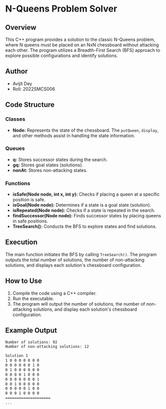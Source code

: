 # N-Queens Problem Solver

## Overview
This C++ program provides a solution to the classic N-Queens problem, where N queens must be placed on an NxN chessboard without attacking each other. The program utilizes a Breadth-First Search (BFS) approach to explore possible configurations and identify solutions.

## Author
- Avijit Dey
- Roll: 2022SMCS006

## Code Structure

### Classes
- **Node:** Represents the state of the chessboard. The `putQueen`, `display`, and other methods assist in handling the state information.

### Queues
- **q:** Stores successor states during the search.
- **gq:** Stores goal states (solutions).
- **nonAt:** Stores non-attacking states.

### Functions
- **isSafe(Node node, int x, int y):** Checks if placing a queen at a specific position is safe.
- **isGoal(Node node):** Determines if a state is a goal state (solution).
- **isRepeated(Node node):** Checks if a state is repeated in the search.
- **findSuccessor(Node node):** Finds successor states by placing queens in safe positions.
- **TreeSearch():** Conducts the BFS to explore states and find solutions.

## Execution
The main function initiates the BFS by calling `TreeSearch()`. The program outputs the total number of solutions, the number of non-attacking solutions, and displays each solution's chessboard configuration.

## How to Use
1. Compile the code using a C++ compiler.
2. Run the executable.
3. The program will output the number of solutions, the number of non-attacking solutions, and display each solution's chessboard configuration.

## Example Output
```bash
Number of solutions: 92
Number of non-attacking solutions: 12

Solution 1
1 0 0 0 0 0 0 0 
0 0 0 0 0 0 1 0 
0 1 0 0 0 0 0 0 
0 0 0 0 1 0 0 0 
0 0 0 0 0 0 0 1 
0 0 1 0 0 0 0 0 
0 0 0 0 0 1 0 0 
0 0 0 1 0 0 0 0 
====================
...
